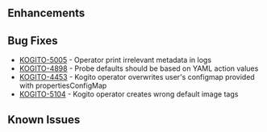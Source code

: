 <!-- Keep them in alphabetical order -->
## Enhancements

## Bug Fixes
- [KOGITO-5005](https://issues.redhat.com/browse/KOGITO-5005) - Operator print irrelevant metadata in logs
- [KOGITO-4898](https://issues.redhat.com/browse/KOGITO-4898) - Probe defaults should be based on YAML action values
- [KOGITO-4453](https://issues.redhat.com/browse/KOGITO-4453) - Kogito operator overwrites user's configmap provided with propertiesConfigMap
- [KOGITO-5104](https://issues.redhat.com/browse/KOGITO-5104) - Kogito operator creates wrong default image tags

## Known Issues
